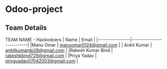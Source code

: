 # Odoo-project
## Team Details 
TEAM NAME - Hackodoers
| Name                | Email                   |
|----------------|--------------------------|
|Manu Omar    | manuomar0124@gmail.com         |
| Ankit Kumar   | ankitkumardp28@gmail.com         |
|Rakesh Kumar Bind     | rakeshkbind729@gmail.com        |
|Priya Yadav     |  priyayadav07042003@gmail.com |
